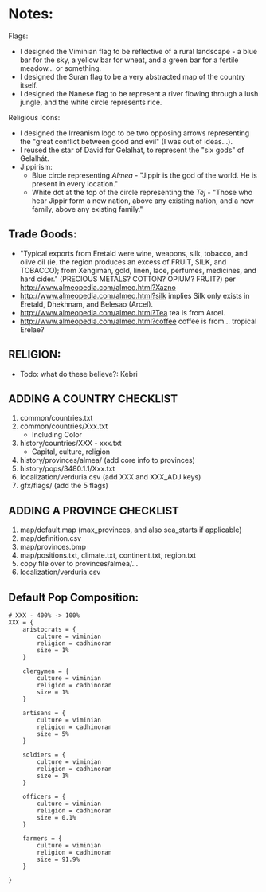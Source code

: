 # Notes:

Flags:
* I designed the Viminian flag to be reflective of a rural landscape - a blue bar for the sky, a yellow bar for wheat, and a green bar for a fertile meadow... or something.
* I designed the Suran flag to be a very abstracted map of the country itself.
* I designed the Nanese flag to be represent a river flowing through a lush jungle, and the white circle represents rice.

Religious Icons:
* I designed the Irreanism logo to be two opposing arrows representing the "great conflict between good and evil" (I was out of ideas...).
* I reused the star of David for Gelalhát, to represent the "six gods" of Gelalhát.
* Jippirism:
	* Blue circle representing _Almea_ - "Jippir is the god of the world. He is present in every location."
	* White dot at the top of the circle representing the _Tej_ - "Those who hear Jippir form a new nation, above any existing nation, and a new family, above any existing family."

## Trade Goods:

* "Typical exports from Eretald were wine, weapons, silk, tobacco, and olive oil (ie. the region produces an excess of FRUIT, SILK, and TOBACCO); from Xengiman, gold, linen, lace, perfumes, medicines, and hard cider." (PRECIOUS METALS? COTTON? OPIUM? FRUIT?) per http://www.almeopedia.com/almeo.html?Xazno
* http://www.almeopedia.com/almeo.html?silk implies Silk only exists in Eretald, Dhekhnam, and Belesao (Arcel).
* http://www.almeopedia.com/almeo.html?Tea tea is from Arcel.
* http://www.almeopedia.com/almeo.html?coffee coffee is from... tropical Erelae?

## RELIGION:

* Todo: what do these believe?: Kebri

## ADDING A COUNTRY CHECKLIST

1. common/countries.txt
2. common/countries/Xxx.txt
	* Including Color
3. history/countries/XXX - xxx.txt
	* Capital, culture, religion
4. history/provinces/almea/ (add core info to provinces)
5. history/pops/3480.1.1/Xxx.txt
6. localization/verduria.csv (add XXX and XXX_ADJ keys)
7. gfx/flags/ (add the 5 flags)

## ADDING A PROVINCE CHECKLIST
1. map/default.map (max_provinces, and also sea_starts if applicable)
2. map/definition.csv
3. map/provinces.bmp
4. map/positions.txt, climate.txt, continent.txt, region.txt
5. copy file over to provinces/almea/...
6. localization/verduria.csv

## Default Pop Composition:

```
# XXX - 400% -> 100%
XXX = {
	aristocrats = {
		culture = viminian
		religion = cadhinoran
		size = 1%
	}

	clergymen = {
		culture = viminian
		religion = cadhinoran
		size = 1%
	}

	artisans = {
		culture = viminian
		religion = cadhinoran
		size = 5%
	}

	soldiers = {
		culture = viminian
		religion = cadhinoran
		size = 1%
	}

	officers = {
		culture = viminian
		religion = cadhinoran
		size = 0.1%
	}

	farmers = {
		culture = viminian
		religion = cadhinoran
		size = 91.9%
	}

}
```